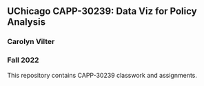 ## UChicago CAPP-30239: Data Viz for Policy Analysis 
### Carolyn Vilter
### Fall 2022

This repository contains CAPP-30239 classwork and assignments.
